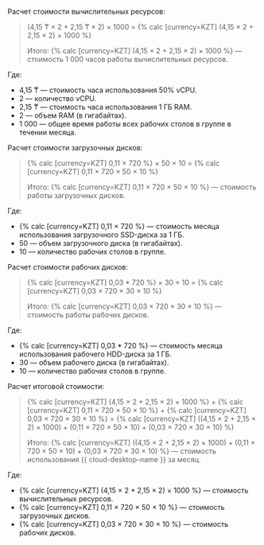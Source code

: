 Расчет стоимости вычислительных ресурсов:

> (4,15 ₸ × 2 + 2,15 ₸ × 2) × 1000 = {% calc [currency=KZT] (4,15 × 2 + 2,15 × 2) × 1000 %}
>
> Итого: {% calc [currency=KZT] (4,15 × 2 + 2,15 × 2) × 1000 %} — стоимость 1 000 часов работы вычислительных ресурсов.

Где:
* 4,15 ₸ — стоимость часа использования 50% vCPU.
* 2 — количество vCPU.
* 2,15 ₸ — стоимость часа использования 1 ГБ RAM.
* 2 — объем RAM (в гигабайтах).
* 1 000 — общее время работы всех рабочих столов в группе в течении месяца.

Расчет стоимости загрузочных дисков:

> {% calc [currency=KZT] 0,11 × 720 %} × 50 × 10 = {% calc [currency=KZT] 0,11 × 720 × 50 × 10 %}
>
> Итого: {% calc [currency=KZT] 0,11 × 720 × 50 × 10 %} — стоимость работы загрузочных дисков.

Где:
* {% calc [currency=KZT] 0,11 × 720 %} — стоимость месяца использования загрузочного SSD-диска за 1 ГБ.
* 50 — объем загрузочного диска (в гигабайтах).
* 10 — количество рабочих столов в группе.

Расчет стоимости рабочих дисков:

> {% calc [currency=KZT] 0,03 * 720 %} × 30 × 10 = {% calc [currency=KZT] 0,03 × 720 × 30 × 10 %}
>
> Итого: {% calc [currency=KZT] 0,03 × 720 × 30 × 10 %} — стоимость работы рабочих дисков.

Где:
* {% calc [currency=KZT] 0,03 * 720 %} — стоимость месяца использования рабочего HDD-диска за 1 ГБ.
* 30 — объем рабочего диска (в гигабайтах).
* 10 — количество рабочих столов в группе.

Расчет итоговой стоимости:

> {% calc [currency=KZT] (4,15 × 2 + 2,15 × 2) × 1000 %} + {% calc [currency=KZT] 0,11 × 720 × 50 × 10 %} + {% calc [currency=KZT] 0,03 × 720 × 30 × 10 %} = {% calc [currency=KZT] ((4,15 × 2 + 2,15 × 2) × 1000) + (0,11 × 720 × 50 × 10) + (0,03 × 720 × 30 × 10) %}
>
> Итого: {% calc [currency=KZT] ((4,15 × 2 + 2,15 × 2) × 1000) + (0,11 × 720 × 50 × 10) + (0,03 × 720 × 30 × 10) %} — стоимость использования {{ cloud-desktop-name }} за месяц.

Где:
* {% calc [currency=KZT] (4,15 × 2 + 2,15 × 2) × 1000 %} — стоимость вычислительных ресурсов.
* {% calc [currency=KZT] 0,11 × 720 × 50 × 10 %} — стоимость загрузочных дисков.
* {% calc [currency=KZT] 0,03 × 720 × 30 × 10 %} — стоимость рабочих дисков.
